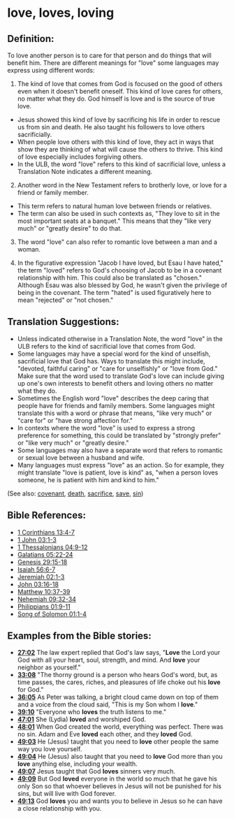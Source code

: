 # love, loves, loving #

## Definition: ##

To love another person is to care for that person and do things that will benefit him. There are different meanings for "love"  some languages may express using different words:

1. The kind of love that comes from God is focused on the good of others even when it doesn't benefit oneself. This kind of love cares for others, no matter what they do. God himself is love and is the source of true love.

* Jesus showed this kind of love by sacrificing his life in order to rescue us from sin and death. He also taught his followers to love others sacrificially.
* When people love others with this kind of love, they act in ways that show they are thinking of what will cause the others to thrive. This kind of love especially includes forgiving others.
* In the ULB, the word "love" refers to this kind of sacrificial love, unless a Translation Note indicates a different meaning.

2. Another word in the New Testament refers to brotherly love, or love for a friend or family member.

* This term refers to natural human love between friends or relatives.
* The term can also be used in such contexts as, "They love to sit in the most important seats at a banquet." This means that they "like very much" or "greatly desire" to do that.

3. The word "love" can also refer to romantic love between a man and a woman.

4. In the figurative expression "Jacob I have loved, but Esau I have hated," the term "loved" refers to God's choosing of Jacob to be in a covenant relationship with him. This could also be translated as "chosen." Although Esau was also blessed by God, he wasn't given the privilege of being in the covenant. The term "hated" is used figuratively here to mean "rejected" or "not chosen."

## Translation Suggestions: ##

* Unless indicated otherwise in a Translation Note, the word "love" in the ULB refers to the kind of sacrificial love that comes from God.
* Some languages may have a special word for the kind of unselfish, sacrificial love that God has. Ways to translate this might include, "devoted, faithful caring" or "care for unselfishly" or "love from God." Make sure that the word used to translate God's love can include giving up one's own interests to benefit others and loving others no matter what they do.
* Sometimes the English word "love" describes the deep caring that people have for friends and family members. Some languages might translate this with a word or phrase that means, "like very much" or "care for" or "have strong affection for."
* In contexts where the word "love" is used to express a strong preference for something, this could be translated by "strongly prefer" or "like very much" or "greatly desire."
* Some languages may also have a separate word that refers to romantic or sexual love between a husband and wife.
* Many languages must express "love" as an action. So for example, they might translate "love is patient, love is kind" as, "when a person loves someone, he is patient with him and kind to him."

(See also: [covenant](../kt/covenant.md), [death](../kt/death.md), [sacrifice](../other/sacrifice.md), [save](../kt/save.md), [sin](../kt/sin.md))

## Bible References: ##

* [1 Corinthians 13:4-7](en/tn/1co/help/13/04)
* [1 John 03:1-3](en/tn/1jn/help/03/01)
* [1 Thessalonians 04:9-12](en/tn/1th/help/04/09)
* [Galatians 05:22-24](en/tn/gal/help/05/22)
* [Genesis 29:15-18](en/tn/gen/help/29/15)
* [Isaiah 56:6-7](en/tn/isa/help/56/06)
* [Jeremiah 02:1-3](en/tn/jer/help/02/01)
* [John 03:16-18](en/tn/jhn/help/03/16)
* [Matthew 10:37-39](en/tn/mat/help/10/37)
* [Nehemiah 09:32-34](en/tn/neh/help/09/32)
* [Philippians 01:9-11](en/tn/php/help/01/09)
* [Song of Solomon 01:1-4](en/tn/sng/help/01/01)

## Examples from the Bible stories: ##

* __[27:02](en/tn/obs/help/27/02)__ The law expert replied that God's law says, "__Love__  the Lord your God with all your heart, soul, strength, and mind. And __love__  your neighbor as yourself."
* __[33:08](en/tn/obs/help/33/08)__ "The thorny ground is a person who hears God's word, but, as time passes, the cares, riches, and pleasures of life choke out his __love__  for God."
* __[36:05](en/tn/obs/help/36/05)__ As Peter was talking, a bright cloud came down on top of them and a voice from the cloud said, "This is my Son whom I __love__."
* __[39:10](en/tn/obs/help/39/10)__ "Everyone who __loves__  the truth listens to me."
* __[47:01](en/tn/obs/help/47/01)__ She (Lydia) __loved__  and worshiped God.
* __[48:01](en/tn/obs/help/48/01)__ When God created the world, everything was perfect. There was no sin. Adam and Eve __loved__  each other, and they __loved__  God.
* __[49:03](en/tn/obs/help/49/03)__ He (Jesus) taught that you need to __love__  other people the same way you love yourself.
* __[49:04](en/tn/obs/help/49/04)__ He (Jesus) also taught that you need to __love__  God more than you __love__  anything else, including your wealth.
* __[49:07](en/tn/obs/help/49/07)__ Jesus taught that God __loves__  sinners very much.
* __[49:09](en/tn/obs/help/49/09)__ But God __loved__  everyone in the world so much that he gave his only Son so that whoever believes in Jesus will not be punished for his sins, but will live with God forever.
* __[49:13](en/tn/obs/help/49/13)__ God __loves__  you and wants you to believe in Jesus so he can have a close relationship with you.